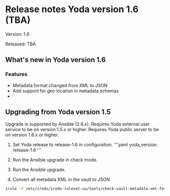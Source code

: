 # Release notes Yoda version 1.6 (TBA)

Version: 1.6

Released: TBA

## What's new in Yoda version 1.6
### Features
- Metadata format changed from XML to JSON
- Add support for geo location in metadata schemas
-
## Upgrading from Yoda version 1.5
Upgrade is supported by Ansible (2.8.x).
Requires Yoda external user service to be on version 1.5.x or higher.
Requires Yoda public server to be on version 1.6.x or higher.

1. Set Yoda release to release-1.6 in configuration.
'''yaml
yoda_version: release-1.6
'''

2. Run the Ansible upgrade in check mode.

3. Run the Ansible upgrade.

4. Convert all metadata XML in the vault to JSON
```bash
irule -F /etc/irods/irods-ruleset-uu/tools/check-vault-metadata-xml-for-transformation-to-json.r
```
